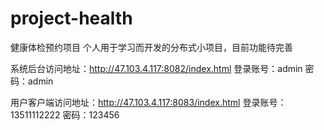 # project-health
健康体检预约项目
个人用于学习而开发的分布式小项目，目前功能待完善

系统后台访问地址：http://47.103.4.117:8082/index.html    登录账号：admin 密码：admin

用户客户端访问地址：http://47.103.4.117:8083/index.html   登录账号：13511112222 密码：123456
